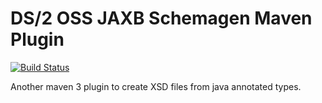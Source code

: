 # DS/2 OSS JAXB Schemagen Maven Plugin

[![Build Status](https://travis-ci.org/ds2/jaxb-schemagen.svg?branch=develop)](https://travis-ci.org/ds2/jaxb-schemagen)

Another maven 3 plugin to create XSD files from java annotated types.